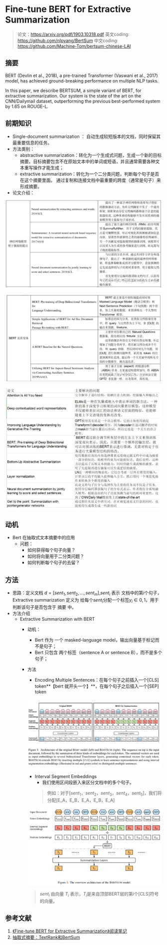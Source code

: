 # Fine-tune BERT for Extractive Summarization

> 论文：https://arxiv.org/pdf/1903.10318.pdf
> 英文coding: https://github.com/nlpyang/BertSum
> 中文coding: https://github.com/Machine-Tom/bertsum-chinese-LAI

## 摘要

BERT (Devlin et al., 2018), a pre-trained Transformer (Vaswani et al., 2017) model, has achieved ground-breaking performance on multiple NLP tasks. 

In this paper, we describe BERTSUM, a simple variant of BERT, for extractive summarization. Our system is the state of the art on the CNN/Dailymail dataset, outperforming the previous best-performed system by 1.65 on ROUGE-L. 

## 前期知识

- Single-document summarization ： 自动生成较短版本的文档，同时保留其最重要信息的任务。
- 方法类别：
  - abstractive summarization：转化为一个生成式问题，生成一个新的目标摘要。目标摘要包含不在原始文本中的单词或短语，并且通常需要各种文本重写操作才能生成；
  - extractive summarization：转化为一个二分类问题，判断每个句子是否在这个摘要里面。 通过复制和连接文档中最重要的跨度（通常是句子）来形成摘要。
- 论文介绍：

![](img/20200617083009.png)

![](img/20200617083018.png)

![](img/20200617083232.png)


## 动机

- Bert 在抽取式文本摘要中的应用
  - 问题：
    - 如何获得每个句子向量？
    - 如何将向量用于二分类问题？
    - 如何判断每个句子的去留？

## 方法

- 思路：定义文档 $d=[sent_1,sent_2,...,sent_m]$,$sent_i$ 表示 文档中的第$i$个句子，Extractive summarization 定义为 给每个$sent_i$分配一个标签$y_i∈{0,1}$，用于判断该句子是否包含于 摘要 中。
- 方法介绍
  - Extractive Summarization with BERT
    - 动机：
      - Bert 作为 一个 masked-language model，输出向量基于标记而不是句子；
      - Bert 只包含 两个标签（sentence A or sentence B），而不是多个句子；
    - 方法
      - Encoding Multiple Sentences：在每个句子之前插入一个[CLS] token**【bert 就开头一个】**，在每个句子之后插入一个[SEP] token 

      ![](img/20200617090111.png)

      - Interval Segment Embeddings 
        - 我们使用区间段嵌入来区分文档中的多个句子。
        > 例如：对于$[sent_1，sent_2，sent_3，sent_4，sent_5]$，我们将分配[E_A，E_B，E_A，E_B，E_A]

      ![](img/20200617085036.png)

      > $sent_i$ 由向量 $T_i$ 表示，$T_i$是来自顶部BERT层的第$i$个[CLS]符号的向量。



## 参考文献

1. [《Fine-tune BERT for Extractive Summarization》阅读笔记](https://zhuanlan.zhihu.com/p/112282988)
2. [抽取式摘要：TextRank和BertSum](https://flashgene.com/archives/108808.html)